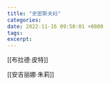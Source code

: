 ```yaml
---
title: "史密斯夫妇"
categories: 
date: 2022-11-16 09:50:01 +0800
tags: 
excerpt: 
---
```


[[布拉德·皮特]]

[[安吉丽娜·朱莉]]


